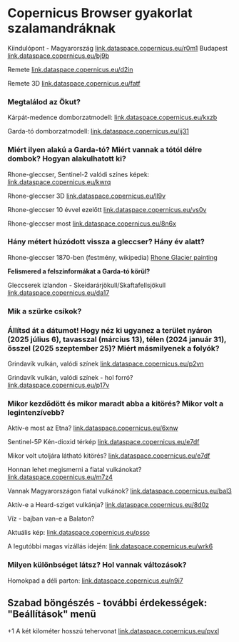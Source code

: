 # Copernicus Browser gyakorlat szalamandráknak

Kiindulópont - Magyarország <a href="https://link.dataspace.copernicus.eu/r0m1" target="_blank" rel="noopener noreferrer">link.dataspace.copernicus.eu/r0m1</a>
Budapest <a href="https://link.dataspace.copernicus.eu/bj9b" target="_blank" rel="noopener noreferrer">link.dataspace.copernicus.eu/bj9b</a>

Remete <a href="https://link.dataspace.copernicus.eu/d2in" target="_blank" rel="noopener noreferrer">link.dataspace.copernicus.eu/d2in</a>

Remete 3D <a href="https://link.dataspace.copernicus.eu/fatf" target="_blank" rel="noopener noreferrer">link.dataspace.copernicus.eu/fatf</a>

### Megtalálod az Ökut?

Kárpát-medence domborzatmodell: <a href="https://link.dataspace.copernicus.eu/kxzb" target="_blank" rel="noopener noreferrer">link.dataspace.copernicus.eu/kxzb</a>

Garda-tó domborzatmodell: <a href="https://link.dataspace.copernicus.eu/ij31" target="_blank" rel="noopener noreferrer">link.dataspace.copernicus.eu/ij31</a> 

### Miért ilyen alakú a Garda-tó? Miért vannak a tótól délre dombok? Hogyan alakulhatott ki?

Rhone-gleccser, Sentinel-2 valódi színes képek: <a href="https://link.dataspace.copernicus.eu/kwrq" target="_blank" rel="noopener noreferrer">link.dataspace.copernicus.eu/kwrq</a>

Rhone-gleccser 3D <a href="https://link.dataspace.copernicus.eu/ll9v" target="_blank" rel="noopener noreferrer">link.dataspace.copernicus.eu/ll9v</a>

Rhone-gleccser 10 évvel ezelőtt <a href="https://link.dataspace.copernicus.eu/vs0v" target="_blank" rel="noopener noreferrer">link.dataspace.copernicus.eu/vs0v</a>

Rhone-gleccser most <a href="https://link.dataspace.copernicus.eu/8n6x" target="_blank" rel="noopener noreferrer">link.dataspace.copernicus.eu/8n6x</a>

### Hány métert húzódott vissza a gleccser? Hány év alatt?

Rhone-gleccser 1870-ben (festmény, wikipedia) <a href="https://en.wikipedia.org/wiki/Rh%C3%B4ne_Glacier#/media/File:Johann_Heinrich_M%C3%BCller,_1825-1894_H21_Rhonegletscher.JPG" target="_blank" rel="noopener noreferrer">Rhone Glacier painting</a>

**Felismered a felszínformákat a Garda-tó körül?**

Gleccserek izlandon - Skeidarárjökull/Skaftafellsjökull <a href="https://link.dataspace.copernicus.eu/da17" target="_blank" rel="noopener noreferrer">link.dataspace.copernicus.eu/da17</a>

### Mik a szürke csíkok?

### Állítsd át a dátumot! Hogy néz ki ugyanez a terület nyáron (2025 július 6), tavasszal (március 13), télen (2024 január 31), ősszel (2025 szeptember 25)? Miért másmilyenek a folyók?

Grindavík vulkán, valódi színek <a href="https://link.dataspace.copernicus.eu/p2vn" target="_blank" rel="noopener noreferrer">link.dataspace.copernicus.eu/p2vn</a>

Grindavík vulkán, valódi színek - hol forró? <a href="https://link.dataspace.copernicus.eu/p17v" target="_blank" rel="noopener noreferrer">link.dataspace.copernicus.eu/p17v</a>

### Mikor kezdődött és mikor maradt abba a kitörés? Mikor volt a legintenzívebb?

Aktív-e most az Etna? <a href="https://link.dataspace.copernicus.eu/6xnw" target="_blank" rel="noopener noreferrer">link.dataspace.copernicus.eu/6xnw</a>

Sentinel-5P Kén-dioxid térkép <a href="https://link.dataspace.copernicus.eu/e7df" target="_blank" rel="noopener noreferrer">link.dataspace.copernicus.eu/e7df</a>

Mikor volt utoljára látható kitörés? <a href="https://link.dataspace.copernicus.eu/e7df" target="_blank" rel="noopener noreferrer">link.dataspace.copernicus.eu/e7df</a>

Honnan lehet megismerni a fiatal vulkánokat? <a href="https://link.dataspace.copernicus.eu/m7z4" target="_blank" rel="noopener noreferrer">link.dataspace.copernicus.eu/m7z4</a>

Vannak Magyarországon fiatal vulkánok? <a href="https://link.dataspace.copernicus.eu/bal3" target="_blank" rel="noopener noreferrer">link.dataspace.copernicus.eu/bal3</a>

Aktív-e a Heard-sziget vulkánja? <a href="https://link.dataspace.copernicus.eu/8d0z" target="_blank" rel="noopener noreferrer">link.dataspace.copernicus.eu/8d0z</a>

Víz - bajban van-e a Balaton?

Aktuális kép: <a href="https://link.dataspace.copernicus.eu/psso" target="_blank" rel="noopener noreferrer">link.dataspace.copernicus.eu/psso</a>

A legutóbbi magas vízállás idején: <a href="https://link.dataspace.copernicus.eu/wrk6" target="_blank" rel="noopener noreferrer">link.dataspace.copernicus.eu/wrk6</a>

### Milyen különbséget látsz? Hol vannak változások?

Homokpad a déli parton: <a href="https://link.dataspace.copernicus.eu/n9i7" target="_blank" rel="noopener noreferrer">link.dataspace.copernicus.eu/n9i7</a>

## Szabad böngészés - további érdekességek: "Beállítások" menü

+1 A két kilométer hosszú tehervonat <a href="http://link.dataspace.copernicus.eu/pvxl" target="_blank" rel="noopener noreferrer">link.dataspace.copernicus.eu/pvxl</a>
